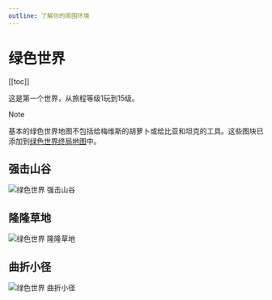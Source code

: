 ```yaml
---
outline: 了解你的周围环境
---
```


# 绿色世界

[[toc]]

这是第一个世界，从旅程等级1玩到15级。

> [!NOTE]
> 基本的绿色世界地图不包括给梅维斯的胡萝卜或给比亚和坦克的工具。这些图块已添加到[绿色世界终局地图](/sb/maps_w1e)中。

## 强击山谷

![绿色世界 强击山谷](/assets/sb_maps_1_g_1.png)

## 隆隆草地

![绿色世界 隆隆草地](/assets/sb_maps_1_g_2.png)

## 曲折小径

![绿色世界 曲折小径](/assets/sb_maps_1_g_3.png)